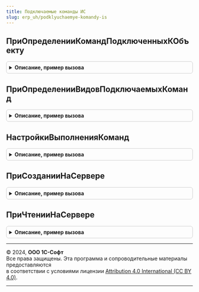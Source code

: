 ```yaml
---
title: Подключаемые команды ИС
slug: erp_uh/podklyuchaemye-komandy-is
---
```



## ПриОпределенииКомандПодключенныхКОбъекту
<details style="margin: 1em 0; padding: 0.5em; border: 1px solid #ccc; border-radius: 6px;">

<summary style="font-weight: bold; cursor: pointer;">Описание, пример вызова</summary>

```bsl

// Интеграция с подсистемой "Подключаемые команды" БСП.
//
// Параметры:
//  НастройкиФормы - См. ПодключаемыеКомандыПереопределяемый.ПриОпределенииКомандПодключенныхКОбъекту.НастройкиФормы
//  Источники - См. ПодключаемыеКомандыПереопределяемый.ПриОпределенииКомандПодключенныхКОбъекту.Источники
//  ПодключенныеОтчетыИОбработки - См. ПодключаемыеКомандыПереопределяемый.ПриОпределенииКомандПодключенныхКОбъекту.ПодключенныеОтчетыИОбработки
//  Команды - См. ПодключаемыеКомандыПереопределяемый.ПриОпределенииКомандПодключенныхКОбъекту.Команды
Процедура ПриОпределенииКомандПодключенныхКОбъекту(НастройкиФормы, Источники, ПодключенныеОтчетыИОбработки, Команды) Экспорт
```

Пример вызова
```bsl
ПодключаемыеКомандыИС.ПриОпределенииКомандПодключенныхКОбъекту(НастройкиФормы, Источники, ПодключенныеОтчетыИОбработки, Команды) 
```
</details>

## ПриОпределенииВидовПодключаемыхКоманд
<details style="margin: 1em 0; padding: 0.5em; border: 1px solid #ccc; border-radius: 6px;">

<summary style="font-weight: bold; cursor: pointer;">Описание, пример вызова</summary>

```bsl

// Интеграция с подсистемой "Подключаемые команды" БСП.
//
// Параметры:
//  ВидыПодключаемыхКоманд См. ПодключаемыеКомандыПереопределяемый.ПриОпределенииВидовПодключаемыхКоманд.ВидыПодключаемыхКоманд
Процедура ПриОпределенииВидовПодключаемыхКоманд(ВидыПодключаемыхКоманд) Экспорт
```

Пример вызова
```bsl
ПодключаемыеКомандыИС.ПриОпределенииВидовПодключаемыхКоманд(ВидыПодключаемыхКоманд) 
```
</details>

## НастройкиВыполненияКоманд
<details style="margin: 1em 0; padding: 0.5em; border: 1px solid #ccc; border-radius: 6px;">

<summary style="font-weight: bold; cursor: pointer;">Описание, пример вызова</summary>

```bsl

// Настройки выполнения команд ввода/выбора основания.
//
// Возвращаемое значение:
//  Структура - Настройки выполнения команд:
// * ДоступноПерезаполнение  - Булево - предлагать перезаполнение документа после выбора основания
// * ПередСозданиемОснования - Строка - имя процедуры, которую надо выполнить перед вводом документа-основания
//    (имя обработчика оповещения в форме)
// * ОтборВыбораОснования    - Структура - отбор открываемой формы выбора
//
Функция НастройкиВыполненияКоманд() Экспорт
```

Пример вызова
```bsl
Результат = ПодключаемыеКомандыИС.НастройкиВыполненияКоманд() 
```
</details>

## ПриСозданииНаСервере
<details style="margin: 1em 0; padding: 0.5em; border: 1px solid #ccc; border-radius: 6px;">

<summary style="font-weight: bold; cursor: pointer;">Описание, пример вызова</summary>

```bsl

// Генерация команд ввода/выбора основания при создании формы на сервере.
//
// Параметры:
//  Форма - ФормаКлиентскогоПриложения -
//  Настройки - Неопределено - значения по-умолчанию,
//            - См. НастройкиВыполненияКоманд
Процедура ПриСозданииНаСервере(Форма, Знач Настройки = Неопределено) Экспорт
```

Пример вызова
```bsl
ПодключаемыеКомандыИС.ПриСозданииНаСервере(Форма, Настройки);
```
</details>

## ПриЧтенииНаСервере
<details style="margin: 1em 0; padding: 0.5em; border: 1px solid #ccc; border-radius: 6px;">

<summary style="font-weight: bold; cursor: pointer;">Описание, пример вызова</summary>

```bsl

// Настройка команд ввода/выбора основания при чтении объекта на сервере.
//
// Параметры:
//  Форма - ФормаКлиентскогоПриложения
Процедура ПриЧтенииНаСервере(Форма) Экспорт
```

Пример вызова
```bsl
ПодключаемыеКомандыИС.ПриЧтенииНаСервере(Форма) 
```
</details>

---

© 2024, **ООО 1С-Софт**  
Все права защищены. Эта программа и сопроводительные материалы предоставляются  
в соответствии с условиями лицензии [Attribution 4.0 International (CC BY 4.0)](https://creativecommons.org/licenses/by/4.0/legalcode).

---
